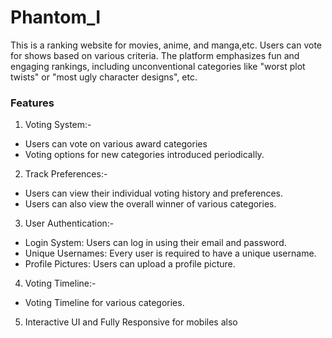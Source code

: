 
# Phantom_I

This is a ranking website for movies, anime, and manga,etc. Users can vote for shows based on various criteria. The platform emphasizes fun and engaging rankings, including unconventional categories like "worst plot twists" or "most ugly character designs", etc.

### Features

1. Voting System:-
- Users can vote on various award categories
- Voting options for new categories introduced periodically.

2. Track Preferences:-
- Users can view their individual voting history and preferences.
- Users can also view the overall winner of various categories.

3. User Authentication:-
- Login System: Users can log in using their email and password.
- Unique Usernames: Every user is required to have a unique username.
- Profile Pictures: Users can upload a profile picture.

4. Voting Timeline:-
- Voting Timeline for various categories.

5. Interactive UI and Fully Responsive for mobiles also
